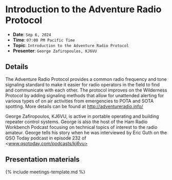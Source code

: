 # Introduction to the Adventure Radio Protocol

* **Date**: `Sep 6, 2024`
* **Time**: `07:00 PM Pacific Time`
* **Topic**: `Introduction to the Adventure Radio Protocol`
* **Presenter**: `George Zafiropoulos, KJ6VU`

## Details

The Adventure Radio Protocol provides a common radio frequency and tone signaling standard to make it easier for radio operators in the field to find and communicate with each other. The protocol improves on the Wilderness Protocol by adding signaling methods that allow for unattended alerting for various types of on air activities from emergencies to POTA and SOTA spotting. More details can be found at  <http://adventureradio.info/>

George Zafiropoulos, KJ6VU, is active in portable operating and building repeater control systems.   George is also the host of the Ham Radio Workbench Podcast focusing on technical topics of interest to the radio amateur.   George tells his story when he was interviewed by Eric Guth on the QSO Today podcast in episode 232 of <www.qsotoday.com/podcasts/kj6vu>

## Presentation materials

{% include meetings-template.md %}

